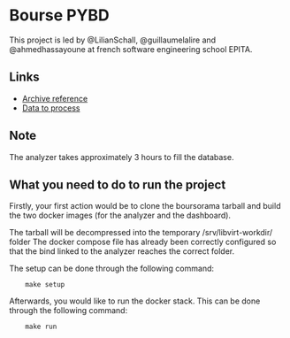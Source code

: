 # Bourse PYBD

This project is led by @LilianSchall, @guillaumelalire and @ahmedhassayoune at
french software engineering school EPITA.

## Links
- [Archive reference](https://www.lrde.epita.fr/~ricou/pybd/projet/bourse.tgz)
- [Data to process](https://www.lrde.epita.fr/~ricou/pybd/projet/boursorama.tar)

## Note
The analyzer takes approximately 3 hours to fill the database.

## What you need to do to run the project

Firstly, your first action would be to clone the boursorama tarball 
and build the two docker images (for the analyzer and the dashboard).

The tarball will be decompressed into the temporary /srv/libvirt-workdir/ folder
The docker compose file has already been correctly configured
so that the bind linked to the analyzer reaches the correct folder.

The setup can be done through the following command:
```shell
    make setup
```

Afterwards, you would like to run the docker stack.
This can be done through the following command:
```shell
    make run
```
